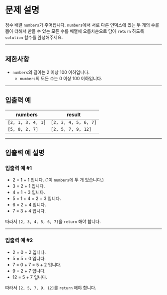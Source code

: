 # 문제 설명

정수 배열 `numbers`가 주어집니다. `numbers`에서 서로 다른 인덱스에 있는 두 개의 수를 뽑아 더해서 만들 수 있는 모든 수를 배열에 오름차순으로 담아 `return` 하도록 `solution` 함수를 완성해주세요.

---

## 제한사항

- `numbers`의 길이는 2 이상 100 이하입니다.
  - `numbers`의 모든 수는 0 이상 100 이하입니다.

---

## 입출력 예

| numbers           | result               |
|-------------------|----------------------|
| `[2, 1, 3, 4, 1]` | `[2, 3, 4, 5, 6, 7]` |
| `[5, 0, 2, 7]`    | `[2, 5, 7, 9, 12]`   |

---

## 입출력 예 설명

### 입출력 예 #1

- 2 = 1 + 1 입니다. (1이 `numbers`에 두 개 있습니다.)
- 3 = 2 + 1 입니다.
- 4 = 1 + 3 입니다.
- 5 = 1 + 4 = 2 + 3 입니다.
- 6 = 2 + 4 입니다.
- 7 = 3 + 4 입니다.

따라서 `[2, 3, 4, 5, 6, 7]`을 `return` 해야 합니다.

---

### 입출력 예 #2

- 2 = 0 + 2 입니다.
- 5 = 5 + 0 입니다.
- 7 = 0 + 7 = 5 + 2 입니다.
- 9 = 2 + 7 입니다.
- 12 = 5 + 7 입니다.

따라서 `[2, 5, 7, 9, 12]`를 `return` 해야 합니다.
